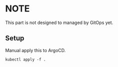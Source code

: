 # NOTE

This part is not designed to managed by GitOps yet.

## Setup

Manual apply this to ArgoCD.

```shell
kubectl apply -f .
```
